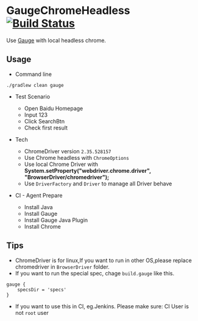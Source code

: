 # GaugeChromeHeadless[![Build Status](https://travis-ci.org/aimer1124/GaugeChromeHeadless.svg?branch=master)](https://travis-ci.org/aimer1124/GaugeChromeHeadless)

Use [Gauge](https://gauge.org/index.html) with local headless chrome.

## Usage

- Command line

```
./gradlew clean gauge
```

- Test Scenario
    - Open Baidu Homepage
    - Input 123
    - Click SearchBtn
    - Check first result

- Tech
    - ChromeDriver version `2.35.528157`
    - Use Chrome headless with `ChromeOptions`
    - Use local Chrome Driver with **System.setProperty("webdriver.chrome.driver", "BrowserDriver/chromedriver");**
    - Use `DriverFactory` and `Driver` to manage all Driver behave
- CI - Agent Prepare
    - Install Java
    - Install Gauge
    - Install Gauge Java Plugin
    - Install Chrome

## Tips

- ChromeDriver is for linux,If you want to run in other OS,please replace chromedriver in `BrowserDriver` folder.
- If you want to run the special spec, chage `build.gauge` like this.

```
gauge {
    specsDir = 'specs'
}
```
- If you want to use this in CI, eg.Jenkins. Please make sure: CI User is not `root` user





